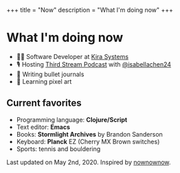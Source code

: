 +++
title = "Now"
description = "What I'm doing now"
+++

# What I'm doing now

* 👨‍💻 Software Developer at [Kira Systems](https://kirasystems.com/)
* 🎙 Hosting [Third Stream Podcast](https://thirdstream.life/) with [@isabellachen24](https://twitter.com/isabellachen24)
* 📝 Writing bullet journals
* 🎨 Learning pixel art

## Current favorites

* Programming language: __Clojure/Script__
* Text editor: __Emacs__
* Books: __Stormlight Archives__ by Brandon Sanderson
* Keyboard: __Planck__ EZ (Cherry MX Brown switches)
* Sports: tennis and bouldering

Last updated on May 2nd, 2020. Inspired by [nownownow](https://nownownow.com/about).
